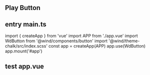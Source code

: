 ## Play Button

## entry main.ts
import { createApp } from 'vue'
import APP from './app.vue'
import WdButton from '@wind/components/button'
import '@wind/theme-chalk/src/index.scss'
const app = createApp(APP)
app.use(WdButton)
app.mount('#app')


## test app.vue
<template>
  <!-- type -->
  <div style="margin: 10px 0">
    <wd-button style="margin-left: 10px">Normal</wd-button>
    <wd-button style="margin-left: 10px" type="primary">Primary</wd-button>
    <wd-button style="margin-left: 10px" type="info">Info</wd-button>
    <wd-button style="margin-left: 10px" type="success">Success</wd-button>
    <wd-button style="margin-left: 10px" type="warning">Warning</wd-button>
    <wd-button style="margin-left: 10px" type="error">Error</wd-button>
  </div>

  <!-- bold -->
  <div style="margin: 10px 0">
    <wd-button style="margin-left: 10px" bold>Normal</wd-button>
    <wd-button style="margin-left: 10px" type="primary" bold>Primary</wd-button>
    <wd-button style="margin-left: 10px" type="info" bold>Info</wd-button>
    <wd-button style="margin-left: 10px" type="success" bold>Success</wd-button>
    <wd-button style="margin-left: 10px" type="warning" bold>Warning</wd-button>
    <wd-button style="margin-left: 10px" type="error" bold>Error</wd-button>
  </div>

  <!-- round -->
  <div style="margin: 10px 0">
    <wd-button style="margin-left: 10px" round>Normal</wd-button>
    <wd-button style="margin-left: 10px" type="primary" round
      >Primary</wd-button
    >
    <wd-button style="margin-left: 10px" type="info" round>Info</wd-button>
    <wd-button style="margin-left: 10px" type="success" round
      >Success</wd-button
    >
    <wd-button style="margin-left: 10px" type="warning" round
      >Warning</wd-button
    >
    <wd-button style="margin-left: 10px" type="error" round>Error</wd-button>
  </div>

  <!-- circle -->
  <div style="margin: 10px 0">
    <wd-button style="margin-left: 10px" icon="xiasanjiao" circle size="mini" />
    <wd-button
      style="margin-left: 10px"
      icon="xiasanjiao"
      type="primary"
      size="small"
      circle
    />
    <wd-button style="margin-left: 10px" icon="xiasanjiao" type="info" circle />
    <wd-button
      style="margin-left: 10px"
      icon="xiasanjiao"
      type="success"
      size="large"
      circle
    />
    <wd-button
      style="margin-left: 10px"
      icon="xiasanjiao"
      type="warning"
      circle
    />
    <wd-button
      style="margin-left: 10px"
      icon="xiasanjiao"
      type="error"
      circle
    />
  </div>

  <!-- size -->
  <div style="margin: 10px 0">
    <wd-button style="margin-left: 10px" size="mini">小小</wd-button>
    <wd-button style="margin-left: 10px" type="primary" size="small"
      >小了</wd-button
    >
    <wd-button style="margin-left: 10px" type="info" size="normal"
      >不小</wd-button
    >
    <wd-button style="margin-left: 10px" type="success" size="large"
      >不小了</wd-button
    >
    <wd-button style="margin-left: 10px" type="warning" size="normal"
      >不小</wd-button
    >
    <wd-button style="margin-left: 10px" type="error" size="small"
      >小了</wd-button
    >
  </div>

  <!-- plain -->
  <div style="margin: 10px 0">
    <wd-button style="margin-left: 10px" plain>Normal</wd-button>
    <wd-button style="margin-left: 10px" type="primary" plain
      >Primary</wd-button
    >
    <wd-button style="margin-left: 10px" type="info" plain>Info</wd-button>
    <wd-button style="margin-left: 10px" type="success" plain
      >Success</wd-button
    >
    <wd-button style="margin-left: 10px" type="warning" plain
      >Warning</wd-button
    >
    <wd-button style="margin-left: 10px" type="error" plain>Error</wd-button>
  </div>

  <!-- dashed -->
  <div style="margin: 10px 0">
    <wd-button style="margin-left: 10px" dashed>Normal</wd-button>
    <wd-button style="margin-left: 10px" type="primary" dashed
      >Primary</wd-button
    >
    <wd-button style="margin-left: 10px" type="info" dashed>Info</wd-button>
    <wd-button style="margin-left: 10px" type="success" dashed
      >Success</wd-button
    >
    <wd-button style="margin-left: 10px" type="warning" dashed
      >Warning</wd-button
    >
    <wd-button style="margin-left: 10px" type="error" dashed>Error</wd-button>
  </div>

  <!-- text -->
  <div style="margin: 10px 0">
    <wd-button style="margin-left: 10px" text>Normal</wd-button>
    <wd-button style="margin-left: 10px" type="primary" text>Primary</wd-button>
    <wd-button style="margin-left: 10px" type="info" text>Info</wd-button>
    <wd-button style="margin-left: 10px" type="success" text>Success</wd-button>
    <wd-button style="margin-left: 10px" type="warning" text>Warning</wd-button>
    <wd-button style="margin-left: 10px" type="error" text>Error</wd-button>
  </div>

  <!-- disabled text -->
  <div style="margin: 10px 0">
    <wd-button style="margin-left: 10px" text disabled>Normal</wd-button>
    <wd-button style="margin-left: 10px" text type="primary" disabled
      >Primary</wd-button
    >
    <wd-button style="margin-left: 10px" type="info" text disabled
      >Info</wd-button
    >
    <wd-button style="margin-left: 10px" type="success" text disabled
      >Success</wd-button
    >
    <wd-button style="margin-left: 10px" type="warning" text disabled
      >Warning</wd-button
    >
    <wd-button style="margin-left: 10px" type="error" text disabled
      >Error</wd-button
    >
  </div>

  <!-- disabled plain -->
  <div style="margin: 10px 0">
    <wd-button style="margin-left: 10px" disabled plain>Normal</wd-button>
    <wd-button style="margin-left: 10px" type="primary" disabled plain
      >Primary</wd-button
    >
    <wd-button style="margin-left: 10px" type="info" disabled plain
      >Info</wd-button
    >
    <wd-button style="margin-left: 10px" type="success" disabled plain
      >Success</wd-button
    >
    <wd-button style="margin-left: 10px" type="warning" disabled plain
      >Warning</wd-button
    >
    <wd-button style="margin-left: 10px" type="error" disabled plain
      >Error</wd-button
    >
  </div>

  <!-- disabled type -->
  <div style="margin: 10px 0">
    <wd-button style="margin-left: 10px" disabled>Normal</wd-button>
    <wd-button style="margin-left: 10px" type="primary" disabled
      >Primary</wd-button
    >
    <wd-button style="margin-left: 10px" type="info" disabled>Info</wd-button>
    <wd-button style="margin-left: 10px" type="success" disabled
      >Success</wd-button
    >
    <wd-button style="margin-left: 10px" type="warning" disabled
      >Warning</wd-button
    >
    <wd-button style="margin-left: 10px" type="error" disabled>Error</wd-button>
  </div>

  <!-- disabled dashed -->
  <div style="margin: 10px 0">
    <wd-button style="margin-left: 10px" disabled dashed>Normal</wd-button>
    <wd-button style="margin-left: 10px" type="primary" disabled dashed
      >Primary</wd-button
    >
    <wd-button style="margin-left: 10px" type="info" disabled dashed
      >Info</wd-button
    >
    <wd-button style="margin-left: 10px" type="success" disabled dashed
      >Success</wd-button
    >
    <wd-button style="margin-left: 10px" type="warning" disabled dashed
      >Warning</wd-button
    >
    <wd-button style="margin-left: 10px" type="error" disabled dashed
      >Error</wd-button
    >
  </div>

  <!-- icon -->
  <div style="margin: 10px 0">
    <wd-button style="margin-left: 10px" icon="caomei">Normal</wd-button>
    <wd-button style="margin-left: 10px" icon="caomei" type="primary"
      >Primary</wd-button
    >
    <wd-button style="margin-left: 10px" icon="caomei" type="info"
      >Info</wd-button
    >
    <wd-button style="margin-left: 10px" icon="caomei" type="success"
      >Success</wd-button
    >
    <wd-button style="margin-left: 10px" icon="caomei" type="warning"
      >Warning</wd-button
    >
    <wd-button style="margin-left: 10px" icon="caomei" type="error"
      >Error</wd-button
    >
  </div>

  <!-- test change theme -->
  <wd-button
    style="margin-left: 10px"
    icon="caomei"
    type="info"
    @click="onChangeTheme"
    >Change Theme</wd-button
  >
</template>
<script lang="ts">
const useTheme = () => {
  const themeMode = localStorage.getItem('wd-theme-mode')
  themeMode == 'dark' && document.documentElement.classList.add('dark')
  themeMode != 'dark' && document.documentElement.classList.remove('dark')
}
import { defineComponent, ref } from 'vue'
export default defineComponent({
  setup() {
    useTheme()
    const switchRef = ref(false)
    const onChangeTheme = () => {
      switchRef.value = !switchRef.value
      localStorage.setItem('wd-theme-mode', switchRef.value ? 'dark' : 'light')
      useTheme()
    }
    return {
      onChangeTheme,
    }
  },
})
</script>
